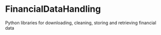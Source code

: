 # FinancialDataHandling
Python libraries for downloading, cleaning, storing and retrieving financial data
